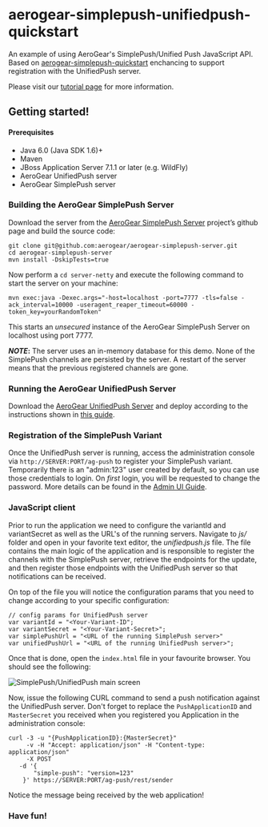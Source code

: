 aerogear-simplepush-unifiedpush-quickstart
==============================

An example of using AeroGear's SimplePush/Unified Push JavaScript API. Based on [aerogear-simplepush-quickstart](https://github.com/aerogear/aerogear-simplepush-quickstart) enchancing to support registration with the UnifiedPush server.

Please visit our [tutorial page](http://aerogear.org/docs/guides/aerogear-push-js/) for more information.

Getting started!
----------------

#### Prerequisites

* Java 6.0 (Java SDK 1.6)+
* Maven
* JBoss Application Server 7.1.1 or later (e.g. WildFly)
* AeroGear UnifiedPush server
* AeroGear SimplePush server

### Building the AeroGear SimplePush Server

Download the server from the [AeroGear SimplePush Server](https://github.com/aerogear/aerogear-simplepush-server) project’s github page and build the source code:

    git clone git@github.com:aerogear/aerogear-simplepush-server.git
    cd aerogear-simplepush-server
    mvn install -DskipTests=true

Now perform a ```cd server-netty``` and execute the following command to start the server on your machine:

    mvn exec:java -Dexec.args="-host=localhost -port=7777 -tls=false -ack_interval=10000 -useragent_reaper_timeout=60000 -token_key=yourRandomToken" 

This starts an _unsecured_ instance of the AeroGear SimplePush Server on localhost using port 7777.

**_NOTE_:** The server uses an in-memory database for this demo. None of the SimplePush channels are persisted by the server. A restart of the server means that the previous registered channels are gone.

### Running the AeroGear UnifiedPush Server

Download the [AeroGear UnifiedPush Server](http://aerogear.org/push/) and deploy according to the instructions shown 
in [this guide](http://aerogear.org/docs/unifiedpush/ups_userguide/server-installation/).

### Registration of the SimplePush Variant

Once the UnifiedPush server is running, access the administration console via ```http://SERVER:PORT/ag-push``` to register your SimplePush variant.
Temporarily there is an "admin:123" user created by default, so you can use those credentials to login. On _first_ login,  you will be requested to change the password. More details can be found in the [Admin UI Guide](http://aerogear.org/docs/unifiedpush/ups_userguide/admin-ui/).


### JavaScript client

Prior to run the application we need to configure the variantId and variantSecret as well as the URL's of the running servers. Navigate to _js/_ folder and open in your favorite text editor, the _unifiedpush.js_ file. The file contains the main logic of the application and is responsible to register the channels with the SimplePush server, retrieve the endpoints for the update, and then register those endpoints with the UnifiedPush server so that notifications can be received.

On top of the file you will notice the configuration params that you need to change according to your specific configuration:
    
    // config params for UnifiedPush server
    var variantId = "<Your-Variant-ID";
    var variantSecret = "<Your-Variant-Secret>";
    var simplePushUrl = "<URL of the running SimplePush server>"
    var unifiedPushUrl = "<URL of the running UnifiedPush server>";

Once that is done, open the ```index.html``` file in your favourite browser. You should see the following:

![SimplePush/UnifiedPush main screen](https://raw.github.com/cvasilak/aerogear.org/6be25e8f32a15d34e9ba8f33077394bc3e9e70c2/docs/guides/aerogear-push-js/img/unifiedpush_main_screen.png "SimplePush/UnifiedPush main screen")

Now, issue the following CURL command to send a push notification against the UnifiedPush server. Don't forget to replace the ```PushApplicationID``` and ```MasterSecret``` you received when you registered you Application in the administration console:

    curl -3 -u "{PushApplicationID}:{MasterSecret}"
         -v -H "Accept: application/json" -H "Content-type: application/json" 
         -X POST
       -d '{
           "simple-push": "version=123"
        }' https://SERVER:PORT/ag-push/rest/sender

Notice the message being received by the web application!

### Have fun!
